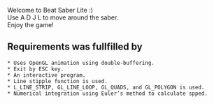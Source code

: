 Welcome to Beat Saber Lite :) \
Use A D J L to move around the saber. \
Enjoy the game! 
## Requirements was fullfilled by
    * Uses OpenGL animation using double-buffering. 
    * Exit by ESC key.
    * An interactive program.
    * Line stipple function is used.
    * L_LINE_STRIP, GL_LINE_LOOP, GL_QUADS, and GL_POLYGON is used.
    * Numerical integration using Euler’s method to calculate spped.